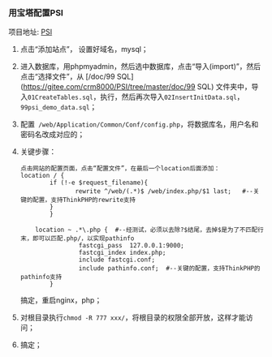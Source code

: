 ### 用宝塔配置PSI

项目地址:  [PSI](https://gitee.com/crm8000/PSI)

1. 点击“添加站点”， 设置好域名，mysql；

2. 进入数据库，用phpmyadmin，然后选中数据库，点击“导入(import)”，然后点击“选择文件”，从 [/doc/99 SQL](https://gitee.com/crm8000/PSI/tree/master/doc/99 SQL) 文件夹中，导入`01CreateTables.sql`，执行，然后再次导入`02InsertInitData.sql`，`99psi_demo_data.sql`；

3. 配置` /web/Application/Common/Conf/config.php`，将数据库名，用户名和密码名改成对应的；

4. 关键步骤：

   ```
   点击网站的配置页面，点击“配置文件”，在最后一个location后面添加：
   location / {
           if (!-e $request_filename){
                  rewrite ^/web/(.*)$ /web/index.php/$1 last;   #--关键的配置，支持ThinkPHP的rewrite支持
           }
           }
       
       location ~ .*\.php {  #--经测试，必须以去除?$结尾，去掉$是为了不匹配行末，即可以匹配.php/，以实现pathinfo
                   fastcgi_pass  127.0.0.1:9000;
                   fastcgi_index index.php;
                   include fastcgi.conf;
                   include pathinfo.conf;  #--关键的配置，支持ThinkPHP的pathinfo支持
           }
   ```

   搞定，重启nginx，php；

5. 对根目录执行`chmod -R 777 xxx/`，将根目录的权限全部开放，这样才能访问；

6. 搞定；

